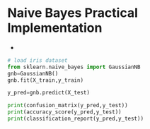 # Naive Bayes Practical Implementation

* &#x20;

```python
# load iris dataset
from sklearn.naive_bayes import GaussianNB
gnb=GaussianNB()
gnb.fit(X_train,y_train)

y_pred=gnb.predict(X_test)

print(confusion_matrix(y_pred,y_test))
print(accuracy_score(y_pred,y_test))
print(classification_report(y_pred,y_test))
```
